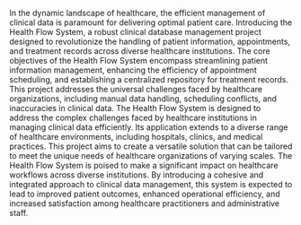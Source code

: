 In the dynamic landscape of healthcare, the efficient management of clinical data is paramount for delivering optimal patient care. Introducing the Health Flow System, a robust clinical database management project designed to revolutionize the handling of patient information, appointments, and treatment records across diverse healthcare institutions.
The core objectives of the Health Flow System encompass streamlining patient information management, enhancing the efficiency of appointment scheduling, and establishing a centralized repository for treatment records. This project addresses the universal challenges faced by healthcare organizations, including manual data handling, scheduling conflicts, and inaccuracies in clinical data.
The Health Flow System is designed to address the complex challenges faced by healthcare institutions in managing clinical data efficiently. Its application extends to a diverse range of healthcare environments, including hospitals, clinics, and medical practices. This project aims to create a versatile solution that can be tailored to meet the unique needs of healthcare organizations of varying scales.
The Health Flow System is poised to make a significant impact on healthcare workflows across diverse institutions. By introducing a cohesive and integrated approach to clinical data management, this system is expected to lead to improved patient outcomes, enhanced operational efficiency, and increased satisfaction among healthcare practitioners and administrative staff.
